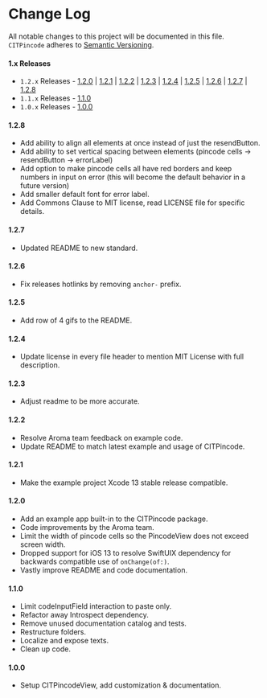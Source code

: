 # Change Log
All notable changes to this project will be documented in this file.
`CITPincode` adheres to [Semantic Versioning](https://semver.org/).

#### 1.x Releases
- `1.2.x` Releases - [1.2.0](#120) | [1.2.1](#121) | [1.2.2](#122) | [1.2.3](#123) | [1.2.4](#124) | [1.2.5](#125) | [1.2.6](#126) | [1.2.7](#127) | [1.2.8](#128)
- `1.1.x` Releases - [1.1.0](#110)
- `1.0.x` Releases - [1.0.0](#100)

#### 1.2.8

- Add ability to align all elements at once instead of just the resendButton.
- Add ability to set vertical spacing between elements (pincode cells -> resendButton -> errorLabel)
- Add option to make pincode cells all have red borders and keep numbers in input on error (this will become the default behavior in a future version)
- Add smaller default font for error label.
- Add Commons Clause to MIT license, read LICENSE file for specific details.

#### 1.2.7

- Updated README to new standard.

#### 1.2.6

- Fix releases hotlinks by removing `anchor-` prefix.

#### 1.2.5

- Add row of 4 gifs to the README.

#### 1.2.4

- Update license in every file header to mention MIT License with full description.

#### 1.2.3

- Adjust readme to be more accurate.

#### 1.2.2

- Resolve Aroma team feedback on example code.
- Update README to match latest example and usage of CITPincode.

#### 1.2.1

- Make the example project Xcode 13 stable release compatible.

#### 1.2.0

- Add an example app built-in to the CITPincode package.
- Code improvements by the Aroma team.
- Limit the width of pincode cells so the PincodeView does not exceed screen width.
- Dropped support for iOS 13 to resolve SwiftUIX dependency for backwards compatible use of `onChange(of:)`.
- Vastly improve README and code documentation.

#### 1.1.0

- Limit codeInputField interaction to paste only.
- Refactor away Introspect dependency.
- Remove unused documentation catalog and tests.
- Restructure folders.
- Localize and expose texts.
- Clean up code.

#### 1.0.0

- Setup CITPincodeView, add customization & documentation.
